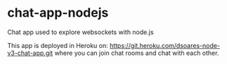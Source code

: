 # chat-app-nodejs

Chat app used to explore websockets with node.js

This app is deployed in Heroku on:
https://git.heroku.com/dsoares-node-v3-chat-app.git where you can join chat rooms and chat with each other.
